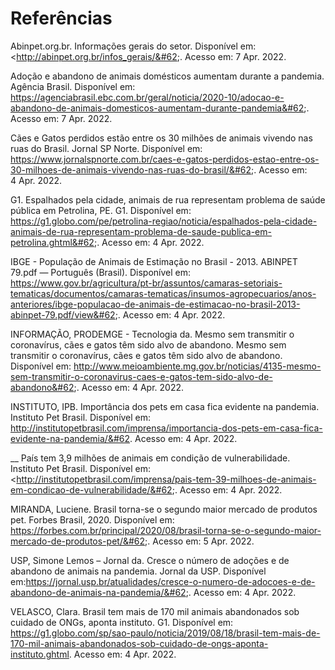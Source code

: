 # Referências

Abinpet.org.br. Informações gerais do setor. Disponível em: &#60;http://abinpet.org.br/infos_gerais/&#62;. Acesso em: 7 Apr. 2022.

Adoção e abandono de animais domésticos aumentam durante a pandemia. Agência Brasil. Disponível em: https://agenciabrasil.ebc.com.br/geral/noticia/2020-10/adocao-e-abandono-de-animais-domesticos-aumentam-durante-pandemia&#62;. Acesso em: 7 Apr. 2022.

Cães e Gatos perdidos estão entre os 30 milhões de animais vivendo nas ruas do Brasil. Jornal SP Norte. Disponível em: https://www.jornalspnorte.com.br/caes-e-gatos-perdidos-estao-entre-os-30-milhoes-de-animais-vivendo-nas-ruas-do-brasil/&#62;. Acesso em: 4 Apr. 2022.

G1. Espalhados pela cidade, animais de rua representam problema de saúde pública em Petrolina, PE. G1. Disponível em: https://g1.globo.com/pe/petrolina-regiao/noticia/espalhados-pela-cidade-animais-de-rua-representam-problema-de-saude-publica-em-petrolina.ghtml&#62;. Acesso em: 4 Apr. 2022.

IBGE - População de Animais de Estimação no Brasil - 2013. ABINPET 79.pdf — Português (Brasil). Disponível em: https://www.gov.br/agricultura/pt-br/assuntos/camaras-setoriais-tematicas/documentos/camaras-tematicas/insumos-agropecuarios/anos-anteriores/ibge-populacao-de-animais-de-estimacao-no-brasil-2013-abinpet-79.pdf/view&#62;. Acesso em: 4 Apr. 2022.

INFORMAÇÃO, PRODEMGE - Tecnologia da. Mesmo sem transmitir o coronavírus, cães e gatos têm sido alvo de abandono. Mesmo sem transmitir o coronavírus, cães e gatos têm sido alvo de abandono. Disponível em: http://www.meioambiente.mg.gov.br/noticias/4135-mesmo-sem-transmitir-o-coronavirus-caes-e-gatos-tem-sido-alvo-de-abandono&#62;. Acesso em: 4 Apr. 2022.

INSTITUTO, IPB. Importância dos pets em casa fica evidente na pandemia. Instituto Pet Brasil. Disponível em: <http://institutopetbrasil.com/imprensa/importancia-dos-pets-em-casa-fica-evidente-na-pandemia/&#62>. Acesso em: 4 Apr. 2022.

__ País tem 3,9 milhões de animais em condição de vulnerabilidade. Instituto Pet Brasil. Disponível em: &#60;http://institutopetbrasil.com/imprensa/pais-tem-39-milhoes-de-animais-em-condicao-de-vulnerabilidade/&#62;. Acesso em: 4 Apr. 2022.

MIRANDA, Luciene. Brasil torna-se o segundo maior mercado de produtos pet. Forbes Brasil, 2020. Disponível em: https://forbes.com.br/principal/2020/08/brasil-torna-se-o-segundo-maior-mercado-de-produtos-pet/&#62;. Acesso em: 5 Apr. 2022.

USP, Simone Lemos – Jornal da. Cresce o número de adoções e de abandono de animais na pandemia. Jornal da USP. Disponível em:https://jornal.usp.br/atualidades/cresce-o-numero-de-adocoes-e-de-abandono-de-animais-na-pandemia/&#62;. Acesso em: 4 Apr. 2022.

VELASCO, Clara. Brasil tem mais de 170 mil animais abandonados sob cuidado de ONGs, aponta instituto. G1. Disponível em: <https://g1.globo.com/sp/sao-paulo/noticia/2019/08/18/brasil-tem-mais-de-170-mil-animais-abandonados-sob-cuidado-de-ongs-aponta-instituto.ghtml>. Acesso em: 4 Apr. 2022. 

